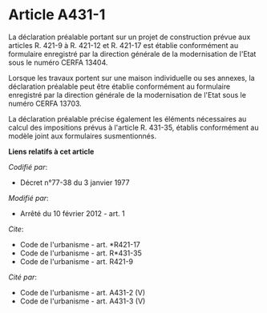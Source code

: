 # Article A431-1

La déclaration préalable portant sur un projet de construction prévue aux articles R. 421-9 à R. 421-12 et R. 421-17 est
établie conformément au formulaire enregistré par la direction générale de la modernisation de l'Etat sous le numéro CERFA
13404. 

Lorsque les travaux portent sur une maison individuelle ou ses annexes, la déclaration préalable peut être établie
conformément au formulaire enregistré par la direction générale de la modernisation de l'Etat sous le numéro CERFA 13703. 

La déclaration préalable précise également les éléments nécessaires au calcul des impositions prévus à l'article R. 431-35,
établis conformément au modèle joint aux formulaires susmentionnés.

**Liens relatifs à cet article**

_Codifié par_:

  - Décret n°77-38 du 3 janvier 1977

_Modifié par_:

  - Arrêté du 10 février 2012 - art. 1

_Cite_:

  - Code de l'urbanisme - art. *R421-17
  - Code de l'urbanisme - art. R*431-35
  - Code de l'urbanisme - art. R421-9

_Cité par_:

  - Code de l'urbanisme - art. A431-2 (V)
  - Code de l'urbanisme - art. A431-3 (V)
